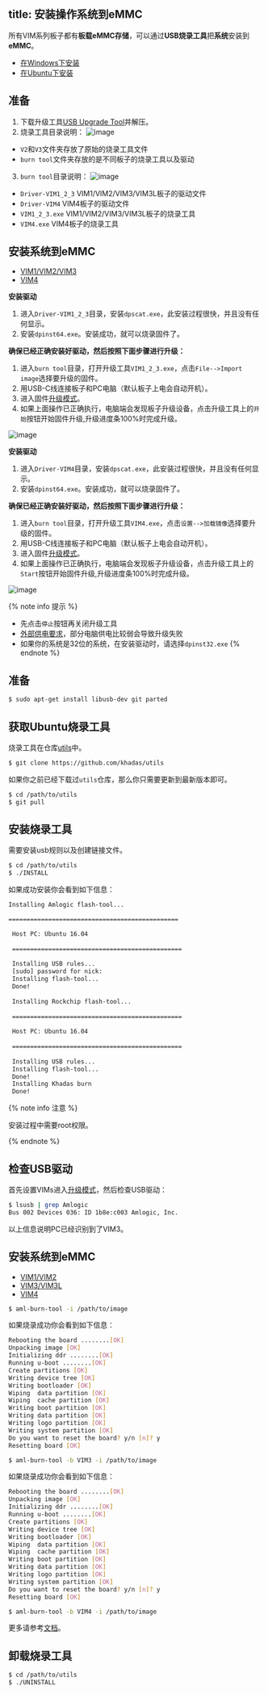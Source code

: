 title: 安装操作系统到eMMC
---

所有VIM系列板子都有**板载eMMC存储**，可以通过**USB烧录工具**把**系统**安装到**eMMC**。

<ul class="nav nav-tabs" id="myTab" role="tablist">
  <li class="nav-item" role="presentation">
    <a class="nav-link active" id="win-tab" data-toggle="tab" href="#win" role="tab" aria-controls="win" aria-selected="true">在Windows下安装</a>
  </li>
  <li class="nav-item" role="presentation">
    <a class="nav-link" id="ubu-tab" data-toggle="tab" href="#ubu" role="tab" aria-controls="ubu" aria-selected="false">在Ubuntu下安装</a>
  </li>
</ul>
<div class="tab-content" id="myTabContent">
<div class="tab-pane fade show active" id="win" role="tabpanel" aria-labelledby="win-tab">

## 准备

1. 下载升级工具[USB Upgrade Tool](http://dl.khadas.com/products/vim4/tool/Aml_Burn_Tool_V3.2.0.zip)并解压。
2. 烧录工具目录说明：
  ![image](/linux/images/vim1/usb_upgrade_tool_dir_1.png)
  * `V2`和`V3`文件夹存放了原始的烧录工具文件
  * `burn tool`文件夹存放的是不同板子的烧录工具以及驱动
3. `burn tool`目录说明：
  ![image](/linux/images/vim1/usb_upgrade_tool_dir_2.png)
  * `Driver-VIM1_2_3` VIM1/VIM2/VIM3/VIM3L板子的驱动文件
  * `Driver-VIM4` VIM4板子的驱动文件
  * `VIM1_2_3.exe` VIM1/VIM2/VIM3/VIM3L板子的烧录工具
  * `VIM4.exe` VIM4板子的烧录工具

## 安装系统到eMMC

<ul class="nav nav-tabs" id="myTab" role="tablist">
  <li class="nav-item" role="presentation">
    <a class="nav-link active" id="vim1-tab" data-toggle="tab" href="#vim1-tool" role="tab" aria-controls="vim1" aria-selected="true">VIM1/VIM2/VIM3</a>
  </li>
  <li class="nav-item" role="presentation">
    <a class="nav-link" id="vim4-tab" data-toggle="tab" href="#vim4-tool" role="tab" aria-controls="vim4" aria-selected="false">VIM4</a>
  </li>
</ul>
<div class="tab-content" id="myTabContent">
<div class="tab-pane fade show active" id="vim1-tool" role="tabpanel" aria-labelledby="vim1-tab">

**安装驱动**

1. 进入`Driver-VIM1_2_3`目录，安装`dpscat.exe`，此安装过程很快，并且没有任何显示。
2. 安装`dpinst64.exe`。安装成功，就可以烧录固件了。

**确保已经正确安装好驱动，然后按照下面步骤进行升级：**

1. 进入`burn tool`目录，打开升级工具`VIM1_2_3.exe`，点击`File-->Import image`选择要升级的固件。
2. 用USB-C线连接板子和PC电脑（默认板子上电会自动开机）。
3. 进入固件[升级模式](BootIntoUpgradeMode.html)。
4. 如果上面操作已正确执行，电脑端会发现板子升级设备，点击升级工具上的`开始`按钮开始固件升级,升级进度条100%时完成升级。

![image](/linux/images/vim1/usb_upgrade_tool_interface_v217_zh.png)

</div>
<div class="tab-pane fade" id="vim4-tool" role="tabpanel" aria-labelledby="vim4-tab">

**安装驱动**

1. 进入`Driver-VIM4`目录，安装`dpscat.exe`，此安装过程很快，并且没有任何显示。
2. 安装`dpinst64.exe`。安装成功，就可以烧录固件了。


**确保已经正确安装好驱动，然后按照下面步骤进行升级：**

1. 进入`burn tool`目录，打开升级工具`VIM4.exe`，点击`设置-->加载镜像`选择要升级的固件。
2. 用USB-C线连接板子和PC电脑（默认板子上电会自动开机）。
3. 进入固件[升级模式](BootIntoUpgradeMode.html)。
4. 如果上面操作已正确执行，电脑端会发现板子升级设备，点击升级工具上的`Start`按钮开始固件升级,升级进度条100%时完成升级。

![image](/linux/images/vim4/usb_upgrade_tool_interface_zh.png)

</div>

{% note info 提示 %}

* 先点击`停止`按钮再关闭升级工具
* [外部供电要求](ExtraPowerInput.html)，部分电脑供电比较弱会导致升级失败
* 如果你的系统是32位的系统，在安装驱动时，请选择`dpinst32.exe`
{% endnote %}

</div>
</div>
<div class="tab-pane fade" id="ubu" role="tabpanel" aria-labelledby="ubu-tab">

## 准备

```bash
$ sudo apt-get install libusb-dev git parted
```

## 获取Ubuntu烧录工具

烧录工具在仓库[utils](https://github.com/khadas/utils)中。

```bash
$ git clone https://github.com/khadas/utils
```

如果你之前已经下载过`utils`仓库，那么你只需要更新到最新版本即可。

```bash
$ cd /path/to/utils
$ git pull
```

## 安装烧录工具

需要安装usb规则以及创建链接文件。

```bash
$ cd /path/to/utils
$ ./INSTALL
```

如果成功安装你会看到如下信息：

```bash
Installing Amlogic flash-tool...

===============================================

 Host PC: Ubuntu 16.04
 
 ===============================================
 
 Installing USB rules...
 [sudo] password for nick:
 Installing flash-tool...
 Done!
 
 Installing Rockchip flash-tool...
 
 ===============================================
         
 Host PC: Ubuntu 16.04
                 
 ===============================================
                   
 Installing USB rules...
 Installing flash-tool...
 Done!
 Installing Khadas burn
 Done!
```

{% note info 注意 %}

安装过程中需要root权限。

{% endnote %}

## 检查USB驱动
首先设置VIMs进入[升级模式](BootIntoUpgradeMode.html)，然后检查USB驱动：

```bash
$ lsusb | grep Amlogic
Bus 002 Devices 036: ID 1b8e:c003 Amlogic, Inc.
```

以上信息说明PC已经识别到了VIM3。

## 安装系统到eMMC

<ul class="nav nav-tabs" id="myTab" role="tablist">
  <li class="nav-item" role="presentation">
    <a class="nav-link active" id="boards-tab" data-toggle="tab" href="#vim1vim2" role="tab" aria-controls="vim1vim2" aria-selected="true">VIM1/VIM2</a>
  </li>
  <li class="nav-item" role="presentation">
    <a class="nav-link" id="vim3-tab" data-toggle="tab" href="#vim3" role="tab" aria-controls="vim3" aria-selected="false">VIM3/VIM3L</a>
  </li>
  <li class="nav-item" role="presentation">
    <a class="nav-link" id="vim4-tab" data-toggle="tab" href="#vim4" role="tab" aria-controls="vim4" aria-selected="false">VIM4</a>
  </li>
</ul>
<div class="tab-content" id="myTabContent">
<div class="tab-pane fade show active" id="vim1vim2" role="tabpanel" aria-labelledby="boards-tab">

```bash
$ aml-burn-tool -i /path/to/image
```

如果烧录成功你会看到如下信息：

```bash
Rebooting the board ........[OK]
Unpacking image [OK]
Initializing ddr ........[OK]
Running u-boot ........[OK]
Create partitions [OK]
Writing device tree [OK]
Writing bootloader [OK]
Wiping  data partition [OK]
Wiping  cache partition [OK]
Writing boot partition [OK]
Writing data partition [OK]
Writing logo partition [OK]
Writing system partition [OK]
Do you want to reset the board? y/n [n]? y
Resetting board [OK]

```

</div>
<div class="tab-pane fade" id="vim3" role="tabpanel" aria-labelledby="vim3-tab">

```bash
$ aml-burn-tool -b VIM3 -i /path/to/image
```

如果烧录成功你会看到如下信息：

```bash
Rebooting the board ........[OK]
Unpacking image [OK]
Initializing ddr ........[OK]
Running u-boot ........[OK]
Create partitions [OK]
Writing device tree [OK]
Writing bootloader [OK]
Wiping  data partition [OK]
Wiping  cache partition [OK]
Writing boot partition [OK]
Writing data partition [OK]
Writing logo partition [OK]
Writing system partition [OK]
Do you want to reset the board? y/n [n]? y
Resetting board [OK]

```

</div>
<div class="tab-pane fade" id="vim4" role="tabpanel" aria-labelledby="vim4-tab">

```bash
$ aml-burn-tool -b VIM4 -i /path/to/image
```

</div>
</div>


更多请参考[文档](https://github.com/khadas/utils/tree/master/aml-flash-tool/docs)。

## 卸载烧录工具

```bash
$ cd /path/to/utils
$ ./UNINSTALL
```

</div>
</div>

